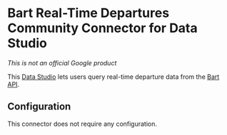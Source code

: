 # Bart Real-Time Departures Community Connector for Data Studio

*This is not an official Google product*

This [Data Studio][Community Connector] lets users query real-time departure
data from the [Bart API].

## Configuration

This connector does not require any configuration.

[Data Studio]: https://datastudio.google.com
[Community Connector]: https://developers.google.com/datastudio/connector
[Bart API]: http://api.bart.gov/docs/overview/index.aspx
